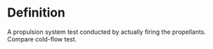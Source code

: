 # Definition

A propulsion system test conducted by actually firing the propellants.
Compare cold-flow test.
